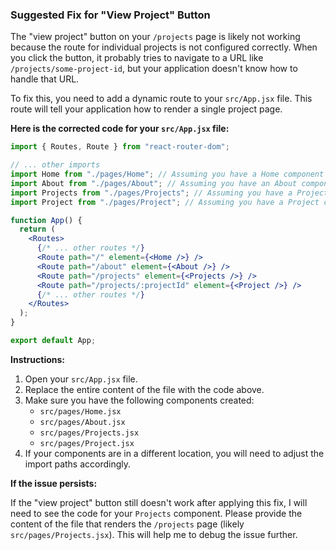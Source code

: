 ### Suggested Fix for "View Project" Button

The "view project" button on your `/projects` page is likely not working because the route for individual projects is not configured correctly. When you click the button, it probably tries to navigate to a URL like `/projects/some-project-id`, but your application doesn't know how to handle that URL.

To fix this, you need to add a dynamic route to your `src/App.jsx` file. This route will tell your application how to render a single project page.

**Here is the corrected code for your `src/App.jsx` file:**

```jsx
import { Routes, Route } from "react-router-dom";

// ... other imports
import Home from "./pages/Home"; // Assuming you have a Home component
import About from "./pages/About"; // Assuming you have an About component
import Projects from "./pages/Projects"; // Assuming you have a Projects component
import Project from "./pages/Project"; // Assuming you have a Project component for single projects

function App() {
  return (
    <Routes>
      {/* ... other routes */}
      <Route path="/" element={<Home />} />
      <Route path="/about" element={<About />} />
      <Route path="/projects" element={<Projects />} />
      <Route path="/projects/:projectId" element={<Project />} />
      {/* ... other routes */}
    </Routes>
  );
}

export default App;
```

**Instructions:**

1.  Open your `src/App.jsx` file.
2.  Replace the entire content of the file with the code above.
3.  Make sure you have the following components created:
    *   `src/pages/Home.jsx`
    *   `src/pages/About.jsx`
    *   `src/pages/Projects.jsx`
    *   `src/pages/Project.jsx`
4.  If your components are in a different location, you will need to adjust the import paths accordingly.

**If the issue persists:**

If the "view project" button still doesn't work after applying this fix, I will need to see the code for your `Projects` component. Please provide the content of the file that renders the `/projects` page (likely `src/pages/Projects.jsx`). This will help me to debug the issue further.
